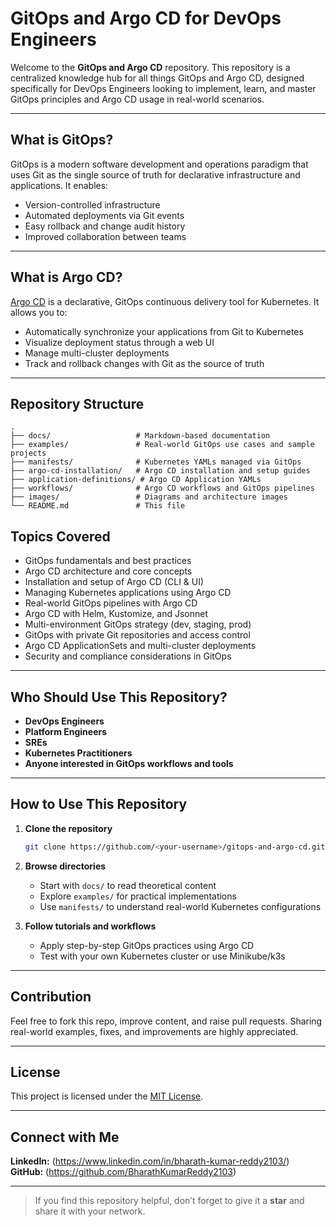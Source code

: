 # GitOps and Argo CD for DevOps Engineers

Welcome to the **GitOps and Argo CD** repository. This repository is a centralized knowledge hub for all things GitOps and Argo CD, designed specifically for DevOps Engineers looking to implement, learn, and master GitOps principles and Argo CD usage in real-world scenarios.

---

## What is GitOps?

GitOps is a modern software development and operations paradigm that uses Git as the single source of truth for declarative infrastructure and applications. It enables:

- Version-controlled infrastructure
- Automated deployments via Git events
- Easy rollback and change audit history
- Improved collaboration between teams

---

## What is Argo CD?

[Argo CD](https://argo-cd.readthedocs.io/en/stable/) is a declarative, GitOps continuous delivery tool for Kubernetes. It allows you to:

- Automatically synchronize your applications from Git to Kubernetes
- Visualize deployment status through a web UI
- Manage multi-cluster deployments
- Track and rollback changes with Git as the source of truth

---

## Repository Structure

```text
.
├── docs/                   # Markdown-based documentation
├── examples/               # Real-world GitOps use cases and sample projects
├── manifests/              # Kubernetes YAMLs managed via GitOps
├── argo-cd-installation/   # Argo CD installation and setup guides
├── application-definitions/ # Argo CD Application YAMLs
├── workflows/              # Argo CD workflows and GitOps pipelines
├── images/                 # Diagrams and architecture images
└── README.md               # This file
```

## Topics Covered

- GitOps fundamentals and best practices
- Argo CD architecture and core concepts
- Installation and setup of Argo CD (CLI & UI)
- Managing Kubernetes applications using Argo CD
- Real-world GitOps pipelines with Argo CD
- Argo CD with Helm, Kustomize, and Jsonnet
- Multi-environment GitOps strategy (dev, staging, prod)
- GitOps with private Git repositories and access control
- Argo CD ApplicationSets and multi-cluster deployments
- Security and compliance considerations in GitOps

---

## Who Should Use This Repository?

- **DevOps Engineers**
- **Platform Engineers**
- **SREs**
- **Kubernetes Practitioners**
- **Anyone interested in GitOps workflows and tools**

---

## How to Use This Repository

1. **Clone the repository**
   ```bash
   git clone https://github.com/<your-username>/gitops-and-argo-cd.git
   ```

2. **Browse directories**
   - Start with `docs/` to read theoretical content
   - Explore `examples/` for practical implementations
   - Use `manifests/` to understand real-world Kubernetes configurations

3. **Follow tutorials and workflows**
   - Apply step-by-step GitOps practices using Argo CD
   - Test with your own Kubernetes cluster or use Minikube/k3s

---

## Contribution

Feel free to fork this repo, improve content, and raise pull requests. Sharing real-world examples, fixes, and improvements are highly appreciated.

---

## License

This project is licensed under the [MIT License](LICENSE).

---

## Connect with Me

**LinkedIn:** (https://www.linkedin.com/in/bharath-kumar-reddy2103/)  
**GitHub:** (https://github.com/BharathKumarReddy2103)

---

> If you find this repository helpful, don’t forget to give it a **star** and share it with your network.
